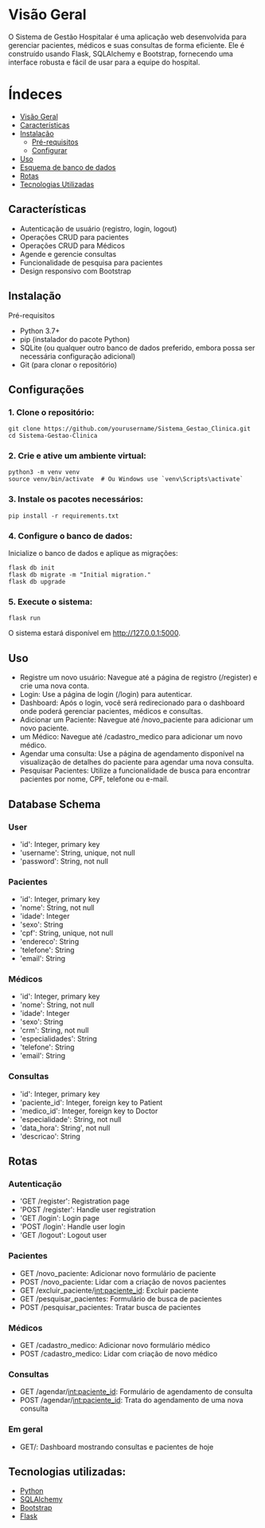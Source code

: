 # <a id="chapter-1"></a>Visão Geral

O Sistema de Gestão Hospitalar é uma aplicação web desenvolvida para gerenciar pacientes, médicos e suas consultas de forma 
eficiente. Ele é construído usando Flask, SQLAlchemy e Bootstrap, fornecendo uma interface robusta e fácil de usar para a equipe do hospital.

# Índeces

- [Visão Geral](chapter-1)
- [Características](chapter-2)
- [Instalação](chapter-3)
    - [Pré-requisitos](chapter-3.1)
    - [Configurar](chapter-3.2)
- [Uso](chapter-4)
- [Esquema de banco de dados](chapter-5)
- [Rotas](chapter-6)
- [Tecnologias Utilizadas](chapter-7)


## <a id="chapter-2"></a>Características

- Autenticação de usuário (registro, login, logout)
- Operações CRUD para pacientes
- Operações CRUD para Médicos
- Agende e gerencie consultas
- Funcionalidade de pesquisa para pacientes
- Design responsivo com Bootstrap

## <a id="chapter-3"></a>Instalação

<a id="chapter-3.1"></a>Pré-requisitos
- Python 3.7+
- pip (instalador do pacote Python)
- SQLite (ou qualquer outro banco de dados preferido, embora possa ser necessária configuração adicional)
- Git (para clonar o repositório)

## <a id="chapter-3.2"></a>Configurações

### 1. Clone o repositório:
~~~
git clone https://github.com/yourusername/Sistema_Gestao_Clinica.git
cd Sistema-Gestao-Clinica
~~~~

### 2. Crie e ative um ambiente virtual:

~~~
python3 -m venv venv
source venv/bin/activate  # Ou Windows use `venv\Scripts\activate`
~~~

### 3. Instale os pacotes necessários:

~~~
pip install -r requirements.txt
~~~

### 4. Configure o banco de dados:

Inicialize o banco de dados e aplique as migrações:

~~~
flask db init
flask db migrate -m "Initial migration."
flask db upgrade
~~~

### 5. Execute o sistema:

~~~
flask run
~~~

O sistema estará disponível em http://127.0.0.1:5000.

## <a id="chapter-4"></a>Uso

- Registre um novo usuário: Navegue até a página de registro (/register) e crie uma nova conta.
- Login: Use a página de login (/login) para autenticar.
- Dashboard: Após o login, você será redirecionado para o dashboard onde poderá gerenciar pacientes, médicos e consultas.
- Adicionar um Paciente: Navegue até /novo_paciente para adicionar um novo paciente.
- um Médico: Navegue até /cadastro_medico para adicionar um novo médico.
- Agendar uma consulta: Use a página de agendamento disponível na visualização de detalhes do paciente para agendar uma nova consulta.
- Pesquisar Pacientes: Utilize a funcionalidade de busca para encontrar pacientes por nome, CPF, telefone ou e-mail.

## <a id="chapter-5"></a>Database Schema
### User

- 'id': Integer, primary key
- 'username': String, unique, not null
- 'password': String, not null

### Pacientes 

- 'id': Integer, primary key
- 'nome': String, not null
- 'idade': Integer
- 'sexo': String
- 'cpf': String, unique, not null
- 'endereco': String
- 'telefone': String
- 'email': String

### Médicos

- 'id': Integer, primary key
- 'nome': String, not null
- 'idade': Integer
- 'sexo': String
- 'crm': String, not null
- 'especialidades': String
- 'telefone': String
- 'email': String

### Consultas

- 'id': Integer, primary key
- 'paciente_id': Integer, foreign key to Patient
- 'medico_id': Integer, foreign key to Doctor
- 'especialidade': String, not null
- 'data_hora': String', not null
- 'descricao': String

## <a id="chapter-6"></a>Rotas
### Autenticação

- 'GET /register': Registration page
- 'POST /register': Handle user registration
- 'GET /login': Login page
- 'POST /login': Handle user login
- 'GET /logout': Logout user

### Pacientes 

- GET /novo_paciente: Adicionar novo formulário de paciente
- POST /novo_paciente: Lidar com a criação de novos pacientes
- GET /excluir_paciente/<int:paciente_id>: Excluir paciente
- GET /pesquisar_pacientes: Formulário de busca de pacientes
- POST /pesquisar_pacientes: Tratar busca de pacientes

### Médicos

- GET /cadastro_medico: Adicionar novo formulário médico
- POST /cadastro_medico: Lidar com criação de novo médico

### Consultas

- GET /agendar/<int:paciente_id>: Formulário de agendamento de consulta
- POST /agendar/<int:paciente_id>: Trata do agendamento de uma nova consulta

### Em geral

- GET/: Dashboard mostrando consultas e pacientes de hoje

## <a id="chapter-7"></a>Tecnologias utilizadas:

- [Python](https://www.python.org/)
- [SQLAlchemy](https://www.sqlalchemy.org/)
- [Bootstrap](https://getbootstrap.com/)
- [Flask](https://flask.palletsprojects.com/en/3.0.x/)
